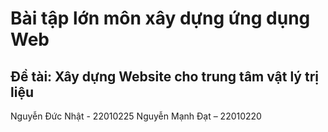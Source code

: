 # Bài tập lớn môn xây dựng ứng dụng Web
## Đề tài: Xây dựng Website cho trung tâm vật lý trị liệu

Nguyễn Đức Nhật - 22010225
Nguyễn Mạnh Đạt – 22010220
